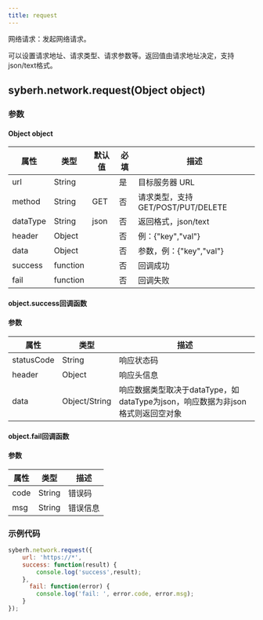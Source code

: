 ```yaml
---
title: request
---
```


网络请求：发起网络请求。

可以设置请求地址、请求类型、请求参数等。返回值由请求地址决定，支持json/text格式。

<!-- 支持`Promise` 使用。 -->


## syberh.network.request(Object object)
### 参数
#### Object object
| 属性     | 类型   | 默认值  |  必填 | 描述                         |
| ---------- | ------- | -------- | ---------------- | ----------------------------------
| url | String |  | 是| 目标服务器 URL |
| method | String | GET | 否 |请求类型，支持GET/POST/PUT/DELETE |
| dataType | String | json | 否 | 返回格式，json/text |
| header | Object | | 否 | 例：{"key","val"} |
| data | Object | | 否 | 参数，例：{"key","val"} |
| success | function |  |  否     | 回调成功      |
| fail   | function |  |  否     | 回调失败      |


#### object.success回调函数
#### 参数
| 属性 | 类型  | 描述 |
| -- | -- | -- |
| statusCode | String | 响应状态码 |
| header | Object  | 响应头信息 |
| data | Object/String  | 响应数据类型取决于dataType，如dataType为json，响应数据为非json格式则返回空对象 |


#### object.fail回调函数
#### 参数
| 属性 | 类型  | 描述 |
| -- | -- | -- |
| code | String | 错误码 |
| msg | String  | 错误信息 |


### 示例代码

```javascript
syberh.network.request({
    url: 'https://*',
    success: function(result) {
        console.log('success',result);            
    },
      fail: function(error) {
        console.log('fail: ', error.code, error.msg);
    }
});
```

<!-- #### Promise
```javascript
syberh.network.request({
        url: 'https://*',
    }).then(function(result) {
        console.log('success',result); 
    }).catch(function(error) {
        console.log('fail: ', error.code, error.msg);
    });
``` -->


